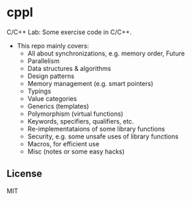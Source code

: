 cppl
====

C/C++ Lab: Some exercise code in C/C++.

- This repo mainly covers:
    + All about synchronizations, e.g. memory order, Future
    + Parallelism
    + Data structures & algorithms
    + Design patterns
    + Memory management (e.g. smart pointers)
    + Typings
    + Value categories
    + Generics (templates)
    + Polymorphism (virtual functions)
    + Keywords, specifiers, qualifiers, etc.
    + Re-implementataions of some library functions
    + Security, e.g. some unsafe uses of library functions
    + Macros, for efficient use
    + Misc (notes or some easy hacks)

License
-------

MIT
